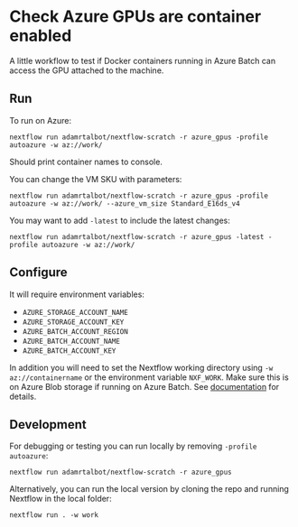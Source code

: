 # Check Azure GPUs are container enabled

A little workflow to test if Docker containers running in Azure Batch can access the GPU attached to the machine.

## Run

To run on Azure:

`nextflow run adamrtalbot/nextflow-scratch -r azure_gpus -profile autoazure -w az://work/`

Should print container names to console.

You can change the VM SKU with parameters:

`nextflow run adamrtalbot/nextflow-scratch -r azure_gpus -profile autoazure -w az://work/ --azure_vm_size Standard_E16ds_v4`

You may want to add `-latest` to include the latest changes:

`nextflow run adamrtalbot/nextflow-scratch -r azure_gpus -latest -profile autoazure -w az://work/`

## Configure

It will require environment variables:
- `AZURE_STORAGE_ACCOUNT_NAME`
- `AZURE_STORAGE_ACCOUNT_KEY`
- `AZURE_BATCH_ACCOUNT_REGION`
- `AZURE_BATCH_ACCOUNT_NAME`
- `AZURE_BATCH_ACCOUNT_KEY`

In addition you will need to set the Nextflow working directory using `-w az://containername` or the environment variable `NXF_WORK`. Make sure this is on Azure Blob storage if running on Azure Batch. See [documentation](https://www.nextflow.io/docs/latest/azure.html) for details.

## Development

For debugging or testing you can run locally by removing `-profile autoazure`:

`nextflow run adamrtalbot/nextflow-scratch -r azure_gpus`

Alternatively, you can run the local version by cloning the repo and running Nextflow in the local folder:

`nextflow run . -w work`